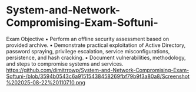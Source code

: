# System-and-Network-Compromising-Exam-Softuni-
Exam Objective                                                                                                                                       ▪ Perform an offline security assessment based on provided archive.
  ▪ Demonstrate practical exploitation of Active Directory, password spraying, privilege escalation, service misconfigurations, persistence, and hash cracking.
  ▪ Document vulnerabilities, methodology, and steps to compromise systems and services.
https://github.com/dimitrrowp/System-and-Network-Compromising-Exam-Softuni-/blob/3594b0543c6a91515438458269fbf79b9f3a80a8/Screenshot%202025-08-22%20110710.png

